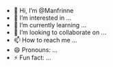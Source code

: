 - 👋 Hi, I’m @Manfrinne
- 👀 I’m interested in ...
- 🌱 I’m currently learning ...
- 💞️ I’m looking to collaborate on ...
- 📫 How to reach me ...
- 😄 Pronouns: ...
- ⚡ Fun fact: ...

<!---
ManfrinneNu/ManfrinneNu is a ✨ special ✨ repository because its `README.md` (this file) appears on your GitHub profile.
You can click the Preview link to take a look at your changes.
--->
